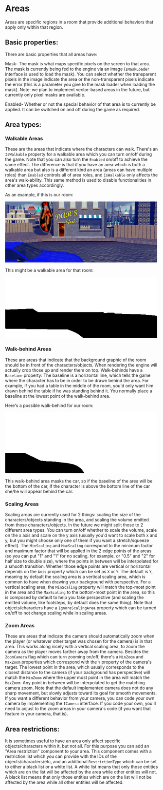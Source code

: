 # Areas

Areas are specific regions in a room that provide additional behaviors that apply only within that region.

## Basic properties:

There are basic properties that all areas have:

Mask- The mask is what maps specific pixels on the screen to that area. The mask is currently being fed to the engine via an image (`IMaskLoader` interface is used to load the mask).
You can select whether the transparent pixels in the image indicate the area or the non-transparent pixels indicate the error (this is a parameter you give to the mask loader when loading the mask).
Note: we plan to implement vector-based areas in the future, but currently only pixel masks are available.

Enabled- Whether or not the special behavior of that area is to currently be applied. It can be switched on and off during the game as required.

## Area types:

### Walkable Areas

These are the areas that indicate where the characters can walk. There's an `IsWalkable` property for a walkable area which you can turn on/off during the game. Note that you can also turn the `Enabled` on/off
to achieve the same effect. The difference is that if you have an area which is both a walkable area but also is a different kind an area (areas can have multiple roles) than `Enabled` controls all of area roles,
and `IsWalkable` only affects the area's walk-ability. This same method is used to disable functionalities in other area types accordingly.

As an example, if this is our room:

![Room](images/room.png)

This might be a walkable area for that room:

![Walkable Area](images/walkable.png)

### Walk-behind Areas

These are areas that indicate that the background graphic of the room should be in front of the characters/objects. When rendering the engine will actually crop those up and render them on top.
Walk-behinds have a `Baseline` property: The baseline is a horizontal line, which tells the game where the character has to be in order to be drawn behind the area. 
For example, if you had a table in the middle of the room, you'd only want him drawn behind the table if he was standing behind it.
You normally place a baseline at the lowest point of the walk-behind area.

Here's a possible walk-behind for our room:

![Walk-behind Area](images/walk-behind.png)

This walk-behind area masks the car, so if the baseline of the area will be the bottom of the car, if the character is above the bottom line of the car she/he will appear behind the car.

### Scaling Areas

Scaling areas are currently used for 2 things: scaling the size of the characters/objects standing in the area, and scaling the volume emitted from those characters/objects. In the future
we might split those to 2 different area types.
You can turn on/off whether to scale the volume, scale on the x axis and scale on the y axis (usually you'd want to scale both x and y, but you might choose only one of them if you want a stretch/squeeze effect).
The `MinScaling` and `MaxScaling` correspond to the minimum factor and maximum factor that will be applied in the 2 edge points of the areas (so you can put "1" and "1" for no scaling, for example, or "0.5" and "2" for half size to double size),
where the points in between will be interpolated for a smooth transition.
Whether those edge points are vertical or horizontal depends on the `Axis` property which can be set as `X` or `Y`. The default is `Y`, meaning by default the scaling area is a vertical scaling area, which is common to have
when drawing your background with perspective. For a vertical scaling area, the `MinScaling` property will match the top-most point in the area and the `MaxScaling` to the bottom-most point in the area, so this is composed
by default to help you fake perspective (and scaling the emitted volume, like footsteps, by default does the same thing).
Note that objects/characters have a `IgnoreScalingArea` property which can be turned on/off to not change scaling while in scaling areas.

### Zoom Areas

These are areas that indicate the camera should automatically zoom when the player (or whatever other target was chosen for the camera) is in that area. 
This works along nicely with a vertical scaling area, to zoom the camera as the player moves farther away from the camera.
Besides the `ZoomCamera` flag which can turn zooming on/off, there's a `MinZoom` and `MaxZoom` properties which correspond with the `Y` property of the camera's target. 
The lowest point in the area, which usually corresponds to the closest distance to the camera (if your background has perspective) will match the `MinZoom` where the upper most point 
in the area will match the `MaxZoom`. Any point in between will be interpolated to get the matching camera zoom.
Note that the default implemented camera does not do any sharp movement, but slowly adjusts toward its goal for smooth movements. If you want a different behavior from your camera, you
can code your own camera by implementing the `ICamera` interface. If you code your own, you'll need to adjust to the zoom areas in your camera's code (if you want that feature in your camera, that is).

## Area restrictions:

It is sometimes useful to have an area only affect specific objects/characters within it, but not all. For this purpose you can add an "Area restriction" component to your area.
This component comes with a restriction list which you can provide with the IDs of the objects/characters/etc, and an additional `RestrictionType` which can be set to either a black list or a white list.
A white list means that only those entities which are on the list will be affected by the area while other entities will not. A black list means that only those entities which are on the list will
not be affected by the area while all other entities will be affected.